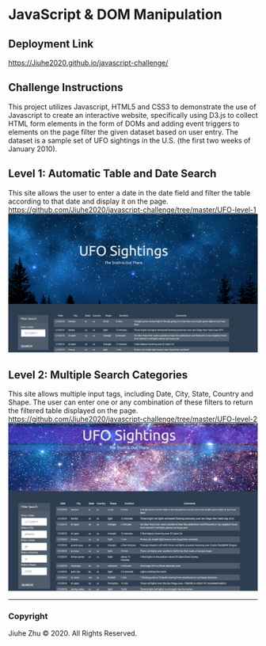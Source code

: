 # JavaScript & DOM Manipulation
## Deployment Link
https://Jiuhe2020.github.io/javascript-challenge/

## Challenge Instructions
This project utilizes Javascript, HTML5 and CSS3 to demonstrate the use of Javascript to create an interactive website, specifically using D3.js to collect HTML form elements in the form of DOMs and adding event triggers to elements on the page filter the given dataset based on user entry. The dataset is a sample set of UFO sightings in the U.S. (the first two weeks of January 2010).

## Level 1: Automatic Table and Date Search
This site allows the user to enter a date in the date field and filter the table according to that date and display it on the page. \
https://github.com/Jiuhe2020/javascript-challenge/tree/master/UFO-level-1
![UFO-level-1](https://github.com/Jiuhe2020/javascript-challenge/blob/master/UFO-level-1/UFO-level-1.png)

## Level 2: Multiple Search Categories
This site allows multiple input tags, including Date, City, State, Country and Shape. The user can enter one or any combination of these filters to return the filtered table displayed on the page. \
https://github.com/Jiuhe2020/javascript-challenge/tree/master/UFO-level-2
![UFO-level-2](https://github.com/Jiuhe2020/javascript-challenge/blob/master/UFO-level-2/UFO-level-2.png)

---
### Copyright
Jiuhe Zhu © 2020. All Rights Reserved.
